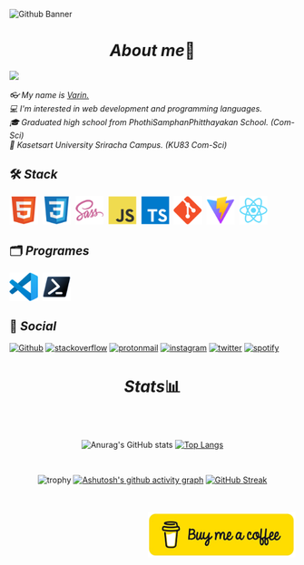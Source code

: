 ![Github Banner](https://kinsta.com/fr/wp-content/uploads/sites/4/2023/02/github-pages.jpg)

<h1 align="center"><i>About me</i>📕</h1>

<div>
  
  ![](https://komarev.com/ghpvc/?username=VarinCode&color=blueviolet&style=for-the-badge)
    
  <i>👓 My name is <a href="https://www.instagram.com/varin.jsx">Varin.</a></i><br>
  <i>💻 I'm interested in web development and programming languages.</i><br>
  <i>🎓 Graduated high school from PhothiSamphanPhitthayakan School. (Com-Sci)</i><br>
  <i>🏫 Kasetsart University Sriracha Campus. (KU83 Com-Sci)</i>
</div>

<!-- Languages & Tools & Frameworks -->
<span>
<h2>🛠 <i>Stack</i></h2>
  <img src="icons/HTML5.svg" height="50vh" width="50vh">&nbsp;
  <img src="icons/CSS3.svg" height="50vh" width="50vh">&nbsp;
  <img src="icons/Sass.svg" height="50vh" width="50vh">&nbsp;
  <img src="icons/JavaScript.svg" height="50vh" width="50vh">&nbsp;
  <img src="icons/TypeScript.svg" height="50vh" width="50vh">&nbsp;
  <img src="icons/Git.svg" height="50vh" width="50vh">&nbsp; 
  <img src="icons/Vite.js.svg" height="50vh" width="50vh">&nbsp;
  <img src="icons/React.svg" height="50vh" width="50vh">&nbsp; 
<br/>
  
<h2>🗂 <i>Programes</i></h2>
  <img src="icons/Visual Studio Code (VS Code).svg" height="50vh" width="50vh">&nbsp;
  <img src="icons/Powershell.svg" height="50vh" width="50vh">
<h2>📱 <i>Social</i></h2>
  <a href='https://github.com/VarinCode' target="_blank"><img alt='Github' src='https://img.shields.io/badge/Github-100000?style=for-the-badge&logo=Github&logoColor=white&labelColor=black&color=010100'/></a>
  <a href='https://stackoverflow.com/users/17977124/9%e0%b8%97%e0%b8%b8%e0%b8%99' target="_blank"><img alt='stackoverflow' src='https://img.shields.io/badge/stackoverflow-100000?style=for-the-badge&logo=stackoverflow&logoColor=f19544&labelColor=FFFFFF&color=FAFAFA'/></a>
    <a href='https://proton.me' target="_blank"><img alt='protonmail' src='https://img.shields.io/badge/proton-100000?style=for-the-badge&logo=protonmail&logoColor=white&labelColor=6d4aff&color=6d4aff'/></a>
  <a href='https://www.instagram.com/varin.jsx/' target="_blank"><img alt='instagram' src='https://img.shields.io/badge/instagram-100000?style=for-the-badge&logo=instagram&logoColor=white&labelColor=ff1984&color=ff1984'/></a>
  <a href='https://twitter.com/VarinCode' target="_blank"><img alt='twitter' src='https://img.shields.io/badge/twitter-100000?style=for-the-badge&logo=twitter&logoColor=white&labelColor=179cf0&color=179cf0'/></a>
  <a href='https://open.spotify.com/user/31xvj63svkvkxttiq5sbh7ldl3bm?si=9753c530fe5144f9' target="_blank"><img alt='spotify' src='https://img.shields.io/badge/spotify-100000?style=for-the-badge&logo=spotify&logoColor=FFFFFF&labelColor=1ed760&color=1ed760'/></a>
</span>

<h1 align="center"><i>Stats</i>📊</h1>
<br/>
<div align="center">
<br/>
  
![Anurag's GitHub stats](https://github-readme-stats.vercel.app/api?username=VarinCode&show_icons=true&theme=tokyonight&border_color=7b00a8&card_width=400&border_radius=25&rank_icon=github&include_all_commits=true&line_height=30)
[![Top Langs](https://github-readme-stats.vercel.app/api/top-langs/?username=VarinCode&theme=tokyonight&layout=donut-vertical&border_color=7b00a8&border_radius=25&langs_count=50)](https://github.com/anuraghazra/github-readme-stats)

<br>

![trophy](https://github-profile-trophy.vercel.app/?username=VarinCode&theme=juicyfresh&column=7&margin-w=7&margin-h=17)
[![Ashutosh's github activity graph](https://github-readme-activity-graph.vercel.app/graph?username=VarinCode&hide_border=true&theme=react-dark&radius=5)](https://github.com/ashutosh00710/github-readme-activity-graph)
[![GitHub Streak](https://streak-stats.demolab.com?user=VarinCode&theme=blood-dark&hide_border=true&date_format=M%20j%5B%2C%20Y%5D&card_width=505)](https://git.io/streak-stats)
</div>

<br/>
<br/>

<a href="https://www.buymeacoffee.com/varin" style="position:relative; right:0">
  <img src="img/btn-buymeacoffee.png"  
    alt="buymeacoffee" style="width:260px; height:80px; " align="right" />
</a>
